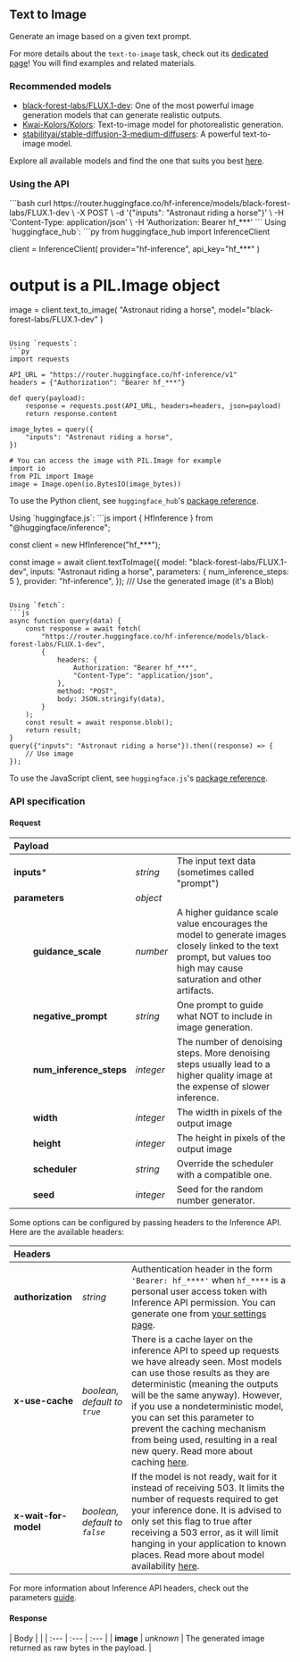<!---
This markdown file has been generated from a script. Please do not edit it directly.
For more details, check out:
- the `generate.ts` script: https://github.com/huggingface/hub-docs/blob/main/scripts/api-inference/scripts/generate.ts
- the task template defining the sections in the page: https://github.com/huggingface/hub-docs/tree/main/scripts/api-inference/templates/task/text-to-image.handlebars
- the input jsonschema specifications used to generate the input markdown table: https://github.com/huggingface/huggingface.js/blob/main/packages/tasks/src/tasks/text-to-image/spec/input.json
- the output jsonschema specifications used to generate the output markdown table: https://github.com/huggingface/huggingface.js/blob/main/packages/tasks/src/tasks/text-to-image/spec/output.json
- the snippets used to generate the example:
  - curl: https://github.com/huggingface/huggingface.js/blob/main/packages/tasks/src/snippets/curl.ts
  - python: https://github.com/huggingface/huggingface.js/blob/main/packages/tasks/src/snippets/python.ts
  - javascript: https://github.com/huggingface/huggingface.js/blob/main/packages/tasks/src/snippets/js.ts
- the "tasks" content for recommended models: https://huggingface.co/api/tasks
--->

## Text to Image

Generate an image based on a given text prompt.

<Tip>

For more details about the `text-to-image` task, check out its [dedicated page](https://huggingface.co/tasks/text-to-image)! You will find examples and related materials.

</Tip>

### Recommended models

- [black-forest-labs/FLUX.1-dev](https://huggingface.co/black-forest-labs/FLUX.1-dev): One of the most powerful image generation models that can generate realistic outputs.
- [Kwai-Kolors/Kolors](https://huggingface.co/Kwai-Kolors/Kolors): Text-to-image model for photorealistic generation.
- [stabilityai/stable-diffusion-3-medium-diffusers](https://huggingface.co/stabilityai/stable-diffusion-3-medium-diffusers): A powerful text-to-image model.

Explore all available models and find the one that suits you best [here](https://huggingface.co/models?inference=warm&pipeline_tag=text-to-image&sort=trending).

### Using the API


<inferencesnippet>

<curl>
```bash
curl https://router.huggingface.co/hf-inference/models/black-forest-labs/FLUX.1-dev \
	-X POST \
	-d '{"inputs": "Astronaut riding a horse"}' \
	-H 'Content-Type: application/json' \
	-H 'Authorization: Bearer hf_***'
```
</curl>

<python>
Using `huggingface_hub`:
```py
from huggingface_hub import InferenceClient

client = InferenceClient(
	provider="hf-inference",
	api_key="hf_***"
)

# output is a PIL.Image object
image = client.text_to_image(
	"Astronaut riding a horse",
	model="black-forest-labs/FLUX.1-dev"
)
```

Using `requests`:
```py
import requests

API_URL = "https://router.huggingface.co/hf-inference/v1"
headers = {"Authorization": "Bearer hf_***"}

def query(payload):
	response = requests.post(API_URL, headers=headers, json=payload)
	return response.content

image_bytes = query({
	"inputs": "Astronaut riding a horse",
})

# You can access the image with PIL.Image for example
import io
from PIL import Image
image = Image.open(io.BytesIO(image_bytes))
```

To use the Python client, see `huggingface_hub`'s [package reference](https://huggingface.co/docs/huggingface_hub/package_reference/inference_client#huggingface_hub.InferenceClient.text_to_image).
</python>

<js>
Using `huggingface.js`:
```js
import { HfInference } from "@huggingface/inference";

const client = new HfInference("hf_***");

const image = await client.textToImage({
	model: "black-forest-labs/FLUX.1-dev",
	inputs: "Astronaut riding a horse",
	parameters: { num_inference_steps: 5 },
	provider: "hf-inference",
});
/// Use the generated image (it's a Blob)

```

Using `fetch`:
```js
async function query(data) {
	const response = await fetch(
		"https://router.huggingface.co/hf-inference/models/black-forest-labs/FLUX.1-dev",
		{
			headers: {
				Authorization: "Bearer hf_***",
				"Content-Type": "application/json",
			},
			method: "POST",
			body: JSON.stringify(data),
		}
	);
	const result = await response.blob();
	return result;
}
query({"inputs": "Astronaut riding a horse"}).then((response) => {
	// Use image
});
```

To use the JavaScript client, see `huggingface.js`'s [package reference](https://huggingface.co/docs/huggingface.js/inference/classes/HfInference#texttoimage).
</js>

</inferencesnippet>



### API specification

#### Request

| Payload |  |  |
| :--- | :--- | :--- |
| **inputs*** | _string_ | The input text data (sometimes called "prompt") |
| **parameters** | _object_ |  |
| **&nbsp;&nbsp;&nbsp;&nbsp;&nbsp;&nbsp;&nbsp;&nbsp;guidance_scale** | _number_ | A higher guidance scale value encourages the model to generate images closely linked to the text prompt, but values too high may cause saturation and other artifacts. |
| **&nbsp;&nbsp;&nbsp;&nbsp;&nbsp;&nbsp;&nbsp;&nbsp;negative_prompt** | _string_ | One prompt to guide what NOT to include in image generation. |
| **&nbsp;&nbsp;&nbsp;&nbsp;&nbsp;&nbsp;&nbsp;&nbsp;num_inference_steps** | _integer_ | The number of denoising steps. More denoising steps usually lead to a higher quality image at the expense of slower inference. |
| **&nbsp;&nbsp;&nbsp;&nbsp;&nbsp;&nbsp;&nbsp;&nbsp;width** | _integer_ | The width in pixels of the output image |
| **&nbsp;&nbsp;&nbsp;&nbsp;&nbsp;&nbsp;&nbsp;&nbsp;height** | _integer_ | The height in pixels of the output image |
| **&nbsp;&nbsp;&nbsp;&nbsp;&nbsp;&nbsp;&nbsp;&nbsp;scheduler** | _string_ | Override the scheduler with a compatible one. |
| **&nbsp;&nbsp;&nbsp;&nbsp;&nbsp;&nbsp;&nbsp;&nbsp;seed** | _integer_ | Seed for the random number generator. |


Some options can be configured by passing headers to the Inference API. Here are the available headers:

| Headers |   |    |
| :--- | :--- | :--- |
| **authorization** | _string_ | Authentication header in the form `'Bearer: hf_****'` when `hf_****` is a personal user access token with Inference API permission. You can generate one from [your settings page](https://huggingface.co/settings/tokens). |
| **x-use-cache** | _boolean, default to `true`_ | There is a cache layer on the inference API to speed up requests we have already seen. Most models can use those results as they are deterministic (meaning the outputs will be the same anyway). However, if you use a nondeterministic model, you can set this parameter to prevent the caching mechanism from being used, resulting in a real new query. Read more about caching [here](../parameters#caching]). |
| **x-wait-for-model** | _boolean, default to `false`_ | If the model is not ready, wait for it instead of receiving 503. It limits the number of requests required to get your inference done. It is advised to only set this flag to true after receiving a 503 error, as it will limit hanging in your application to known places. Read more about model availability [here](../overview#eligibility]). |

For more information about Inference API headers, check out the parameters [guide](../parameters).

#### Response

| Body |  |
| :--- | :--- | :--- |
| **image** | _unknown_ | The generated image returned as raw bytes in the payload. |

